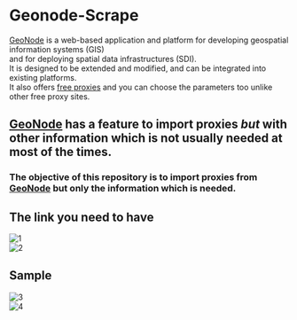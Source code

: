 # Geonode-Scrape
[GeoNode](https://geonode.com) is a web-based application and platform for developing geospatial information systems (GIS)<br>
and for deploying spatial data infrastructures (SDI).<br>
It is designed to be extended and modified, and can be integrated into existing platforms.<br>
It also offers [free proxies](https://geonode.com/free-proxy-list) and you can choose the parameters too unlike other free proxy sites.<br>

## [GeoNode](https://geonode.com/free-proxy-list) **has** a feature to import proxies *but* with other information which is **not usually needed** at most of the times.<br>

### The objective of this repository is to import proxies from [GeoNode](https://geonode.com/free-proxy-list) but only the information which is needed.<br>

## The link you need to have
![1](https://raw.githubusercontent.com/xpluna/geonode-scrape/main/1.PNG "1")<br>
![2](https://raw.githubusercontent.com/xpluna/geonode-scrape/main/2.PNG "2")<br>

## Sample
![3](https://raw.githubusercontent.com/xpluna/geonode-scrape/main/3.PNG "3")<br>
![4](https://raw.githubusercontent.com/xpluna/geonode-scrape/main/4.PNG "4")<br>
